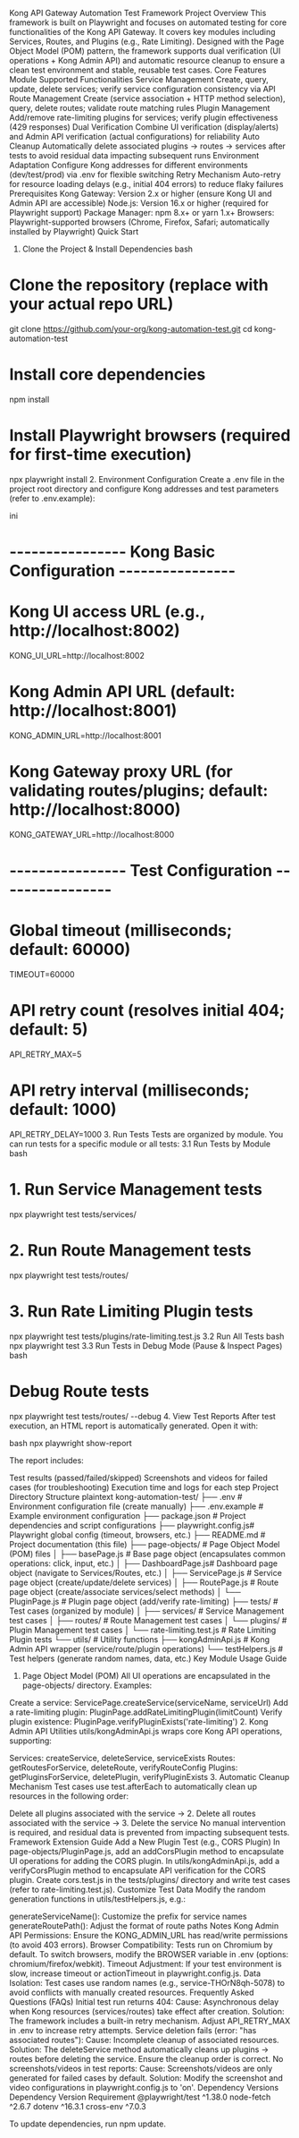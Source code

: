 Kong API Gateway Automation Test Framework
Project Overview
This framework is built on Playwright and focuses on automated testing for core functionalities of the Kong API Gateway. It covers key modules including Services, Routes, and Plugins (e.g., Rate Limiting). Designed with the Page Object Model (POM) pattern, the framework supports dual verification (UI operations + Kong Admin API) and automatic resource cleanup to ensure a clean test environment and stable, reusable test cases.
Core Features
Module	Supported Functionalities
Service Management	Create, query, update, delete services; verify service configuration consistency via API
Route Management	Create (service association + HTTP method selection), query, delete routes; validate route matching rules
Plugin Management	Add/remove rate-limiting plugins for services; verify plugin effectiveness (429 responses)
Dual Verification	Combine UI verification (display/alerts) and Admin API verification (actual configurations) for reliability
Auto Cleanup	Automatically delete associated plugins → routes → services after tests to avoid residual data impacting subsequent runs
Environment Adaptation	Configure Kong addresses for different environments (dev/test/prod) via .env for flexible switching
Retry Mechanism	Auto-retry for resource loading delays (e.g., initial 404 errors) to reduce flaky failures
Prerequisites
Kong Gateway: Version 2.x or higher (ensure Kong UI and Admin API are accessible)
Node.js: Version 16.x or higher (required for Playwright support)
Package Manager: npm 8.x+ or yarn 1.x+
Browsers: Playwright-supported browsers (Chrome, Firefox, Safari; automatically installed by Playwright)
Quick Start
1. Clone the Project & Install Dependencies
bash
# Clone the repository (replace with your actual repo URL)
git clone https://github.com/your-org/kong-automation-test.git
cd kong-automation-test

# Install core dependencies
npm install

# Install Playwright browsers (required for first-time execution)
npx playwright install
2. Environment Configuration
Create a .env file in the project root directory and configure Kong addresses and test parameters (refer to .env.example):

ini
# ---------------- Kong Basic Configuration ----------------
# Kong UI access URL (e.g., http://localhost:8002)
KONG_UI_URL=http://localhost:8002
# Kong Admin API URL (default: http://localhost:8001)
KONG_ADMIN_URL=http://localhost:8001
# Kong Gateway proxy URL (for validating routes/plugins; default: http://localhost:8000)
KONG_GATEWAY_URL=http://localhost:8000

# ---------------- Test Configuration ----------------
# Global timeout (milliseconds; default: 60000)
TIMEOUT=60000
# API retry count (resolves initial 404; default: 5)
API_RETRY_MAX=5
# API retry interval (milliseconds; default: 1000)
API_RETRY_DELAY=1000
3. Run Tests
Tests are organized by module. You can run tests for a specific module or all tests:
3.1 Run Tests by Module
bash
# 1. Run Service Management tests
npx playwright test tests/services/

# 2. Run Route Management tests
npx playwright test tests/routes/

# 3. Run Rate Limiting Plugin tests
npx playwright test tests/plugins/rate-limiting.test.js
3.2 Run All Tests
bash
npx playwright test
3.3 Run Tests in Debug Mode (Pause & Inspect Pages)
bash
# Debug Route tests
npx playwright test tests/routes/ --debug
4. View Test Reports
After test execution, an HTML report is automatically generated. Open it with:

bash
npx playwright show-report

The report includes:

Test results (passed/failed/skipped)
Screenshots and videos for failed cases (for troubleshooting)
Execution time and logs for each step
Project Directory Structure
plaintext
kong-automation-test/
├── .env                # Environment configuration file (create manually)
├── .env.example        # Example environment configuration
├── package.json        # Project dependencies and script configurations
├── playwright.config.js# Playwright global config (timeout, browsers, etc.)
├── README.md           # Project documentation (this file)
├── page-objects/       # Page Object Model (POM) files
│   ├── basePage.js     # Base page object (encapsulates common operations: click, input, etc.)
│   ├── DashboardPage.js# Dashboard page object (navigate to Services/Routes, etc.)
│   ├── ServicePage.js  # Service page object (create/update/delete services)
│   ├── RoutePage.js    # Route page object (create/associate services/select methods)
│   └── PluginPage.js   # Plugin page object (add/verify rate-limiting)
├── tests/              # Test cases (organized by module)
│   ├── services/       # Service Management test cases
│   ├── routes/         # Route Management test cases
│   └── plugins/        # Plugin Management test cases
│       └── rate-limiting.test.js # Rate Limiting Plugin tests
└── utils/              # Utility functions
    ├── kongAdminApi.js # Kong Admin API wrapper (service/route/plugin operations)
    └── testHelpers.js  # Test helpers (generate random names, data, etc.)
Key Module Usage Guide
1. Page Object Model (POM)
All UI operations are encapsulated in the page-objects/ directory. Examples:

Create a service: ServicePage.createService(serviceName, serviceUrl)
Add a rate-limiting plugin: PluginPage.addRateLimitingPlugin(limitCount)
Verify plugin existence: PluginPage.verifyPluginExists('rate-limiting')
2. Kong Admin API Utilities
utils/kongAdminApi.js wraps core Kong API operations, supporting:

Services: createService, deleteService, serviceExists
Routes: getRoutesForService, deleteRoute, verifyRouteConfig
Plugins: getPluginsForService, deletePlugin, verifyPluginExists
3. Automatic Cleanup Mechanism
Test cases use test.afterEach to automatically clean up resources in the following order:

Delete all plugins associated with the service → 2. Delete all routes associated with the service → 3. Delete the service
No manual intervention is required, and residual data is prevented from impacting subsequent tests.
Framework Extension Guide
Add a New Plugin Test (e.g., CORS Plugin)
In page-objects/PluginPage.js, add an addCorsPlugin method to encapsulate UI operations for adding the CORS plugin.
In utils/kongAdminApi.js, add a verifyCorsPlugin method to encapsulate API verification for the CORS plugin.
Create cors.test.js in the tests/plugins/ directory and write test cases (refer to rate-limiting.test.js).
Customize Test Data
Modify the random generation functions in utils/testHelpers.js, e.g.:

generateServiceName(): Customize the prefix for service names
generateRoutePath(): Adjust the format of route paths
Notes
Kong Admin API Permissions: Ensure the KONG_ADMIN_URL has read/write permissions (to avoid 403 errors).
Browser Compatibility: Tests run on Chromium by default. To switch browsers, modify the BROWSER variable in .env (options: chromium/firefox/webkit).
Timeout Adjustment: If your test environment is slow, increase timeout or actionTimeout in playwright.config.js.
Data Isolation: Test cases use random names (e.g., service-THOrN8qh-5078) to avoid conflicts with manually created resources.
Frequently Asked Questions (FAQs)
Initial test run returns 404:
Cause: Asynchronous delay when Kong resources (services/routes) take effect after creation.
Solution: The framework includes a built-in retry mechanism. Adjust API_RETRY_MAX in .env to increase retry attempts.
Service deletion fails (error: "has associated routes"):
Cause: Incomplete cleanup of associated resources.
Solution: The deleteService method automatically cleans up plugins → routes before deleting the service. Ensure the cleanup order is correct.
No screenshots/videos in test reports:
Cause: Screenshots/videos are only generated for failed cases by default.
Solution: Modify the screenshot and video configurations in playwright.config.js to 'on'.
Dependency Versions
Dependency	Version Requirement
@playwright/test	^1.38.0
node-fetch	^2.6.7
dotenv	^16.3.1
cross-env	^7.0.3

To update dependencies, run npm update.